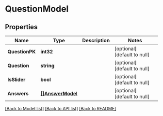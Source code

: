 # QuestionModel

## Properties
Name | Type | Description | Notes
------------ | ------------- | ------------- | -------------
**QuestionPK** | **int32** |  | [optional] [default to null]
**Question** | **string** |  | [optional] [default to null]
**IsSlider** | **bool** |  | [optional] [default to null]
**Answers** | [**[]AnswerModel**](AnswerModel.md) |  | [optional] [default to null]

[[Back to Model list]](../README.md#documentation-for-models) [[Back to API list]](../README.md#documentation-for-api-endpoints) [[Back to README]](../README.md)


